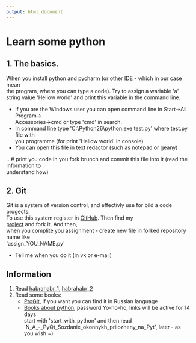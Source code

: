 ```yaml
---
output: html_document
---
```

# Learn some python


## 1. The basics.
When you install python and pycharm (or other IDE - which in our case mean  
the program, where you can type a code). Try to assign a wariable 'a'  
string value 'Hellow world' and print this variable in the command line.

* If you are the Windows user you can open command line in Start->All Program->  
Accessories->cmd or type 'cmd' in search.  
* In command line type 'C:\Python26\python.exe test.py' where test.py file with  
you programme (for print 'Hellow world' in console)  
* You can open this file in text redactor (such as notepad or geany)  

...# print you code in you fork brunch and commit this file into it (read the information to  
understand how)
    
    
## 2. Git
Git is a system of version control, and effectivly use for bild a code progects.  
To use this system register in [GitHub](https://github.com/). Then find my   
[project](https://github.com/DimYun/school_projects.git) and fork it. And then,   
when you complite you assignment - create new file in forked repository name like   
'assign_YOU_NAME.py'

* Tell me when you do it (in vk or e-mail)

## Information
1. Read [habrahabr_1](http://habrahabr.ru/post/205944/), [habrahabr_2](http://habrahabr.ru/post/60030/)
2. Read some books:
    + [ProGit](http://git-scm.com/book/en/v2), if you want you can find it in Russian language
    + [Books about python](http://rghost.net/8C5YM9MhG), password Yo-ho-ho, links will be active for 14 days   
    start with 'start_with_python' and then read   
    'N_A_-_PyQt_Sozdanie_okonnykh_prilozheny_na_Pyt', later - as   
    you wish =)
